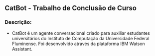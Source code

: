 ## CatBot - Trabalho de Conclusão de Curso

### Descrição:
- CatBot é um agente conversacional criado para auxiliar estudantes universitários do Instituto de Computação da Universidade Federal Fluminense. Foi desenvolvido através da plataforma IBM Watson Assistant.
